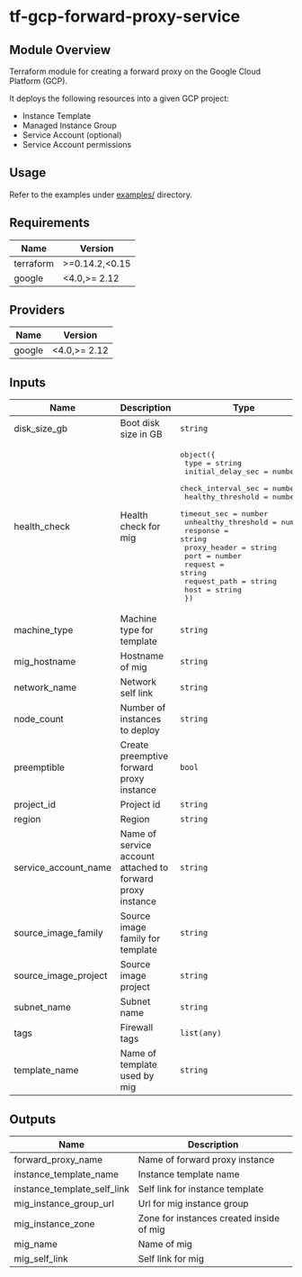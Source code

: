 # tf-gcp-forward-proxy-service

## Module Overview

Terraform module for creating a forward proxy on the Google Cloud Platform (GCP).

It deploys the following resources into a given GCP project:

- Instance Template
- Managed Instance Group
- Service Account (optional)
- Service Account permissions

## Usage
Refer to the examples under [examples/](examples) directory.

## Requirements

| Name | Version |
|------|---------|
| terraform | >=0.14.2,<0.15 |
| google | <4.0,>= 2.12 |

## Providers

| Name | Version |
|------|---------|
| google | <4.0,>= 2.12 |

## Inputs

| Name | Description | Type | Default | Required |
|------|-------------|------|---------|:--------:|
| disk\_size\_gb | Boot disk size in GB | `string` | `"50"` | no |
| health\_check | Health check for mig | <pre>object({<br>    type                = string<br>    initial_delay_sec   = number<br>    check_interval_sec  = number<br>    healthy_threshold   = number<br>    timeout_sec         = number<br>    unhealthy_threshold = number<br>    response            = string<br>    proxy_header        = string<br>    port                = number<br>    request             = string<br>    request_path        = string<br>    host                = string<br>  })</pre> | <pre>{<br>  "check_interval_sec": 30,<br>  "healthy_threshold": 1,<br>  "host": "",<br>  "initial_delay_sec": 300,<br>  "port": 3128,<br>  "proxy_header": "NONE",<br>  "request": "",<br>  "request_path": "/",<br>  "response": "",<br>  "timeout_sec": 10,<br>  "type": "tcp",<br>  "unhealthy_threshold": 5<br>}</pre> | no |
| machine\_type | Machine type for template | `string` | `"e2-small"` | no |
| mig\_hostname | Hostname of mig | `string` | `"forward-proxy"` | no |
| network\_name | Network self link | `string` | n/a | yes |
| node\_count | Number of instances to deploy | `string` | `"1"` | no |
| preemptible | Create preemptive forward proxy instance | `bool` | `false` | no |
| project\_id | Project id | `string` | n/a | yes |
| region | Region | `string` | n/a | yes |
| service\_account\_name | Name of service account attached to forward proxy instance | `string` | `null` | no |
| source\_image\_family | Source image family for template | `string` | `"debian-10"` | no |
| source\_image\_project | Source image project | `string` | `"debian-cloud"` | no |
| subnet\_name | Subnet name | `string` | n/a | yes |
| tags | Firewall tags | `list(any)` | `[]` | no |
| template\_name | Name of template used by mig | `string` | `"forward-proxy"` | no |

## Outputs

| Name | Description |
|------|-------------|
| forward\_proxy\_name | Name of forward proxy instance |
| instance\_template\_name | Instance template name |
| instance\_template\_self\_link | Self link for instance template |
| mig\_instance\_group\_url | Url for mig instance group |
| mig\_instance\_zone | Zone for instances created inside of mig |
| mig\_name | Name of mig |
| mig\_self\_link | Self link for mig |

